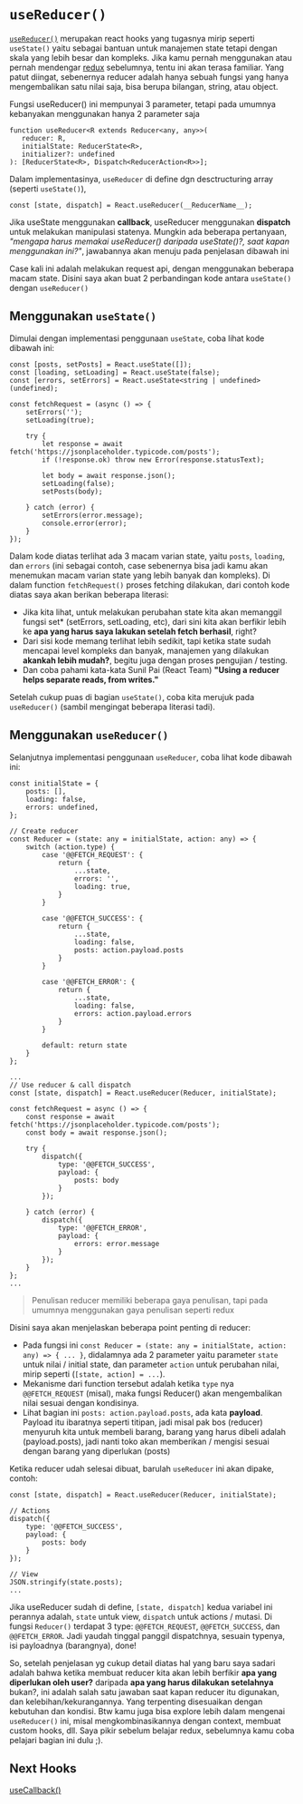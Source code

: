 # `useReducer()`

[`useReducer()`](https://reactjs.org/docs/hooks-reference.html#usereducer) merupakan react hooks yang tugasnya mirip seperti `useState()` yaitu sebagai bantuan untuk manajemen state tetapi dengan skala yang lebih besar dan kompleks. Jika kamu pernah menggunakan atau pernah mendengar [redux](https://redux.js.org/) sebelumnya, tentu ini akan terasa familiar. Yang patut diingat, sebenernya reducer adalah hanya sebuah fungsi yang hanya mengembalikan satu nilai saja, bisa berupa bilangan, string, atau object.
 
Fungsi useReducer() ini mempunyai 3 parameter, tetapi pada umumnya kebanyakan menggunakan hanya 2 parameter saja 
 ```tsx
 function useReducer<R extends Reducer<any, any>>(
    reducer: R,
    initialState: ReducerState<R>,
    initializer?: undefined
): [ReducerState<R>, Dispatch<ReducerAction<R>>];
```

Dalam implementasinya, `useReducer` di define dgn desctructuring array (seperti `useState()`), 
 
 ```tsx
const [state, dispatch] = React.useReducer(__ReducerName__);
 ```

Jika useState menggunakan **callback**, useReducer menggunakan **dispatch** untuk melakukan manipulasi statenya. Mungkin ada beberapa pertanyaan, *"mengapa harus memakai useReducer() daripada useState()?, saat kapan menggunakan ini?"*, jawabannya akan menuju pada penjelasan dibawah ini

Case kali ini adalah melakukan request api, dengan menggunakan beberapa macam state. Disini saya akan buat 2 perbandingan kode antara `useState()` dengan `useReducer()`

## Menggunakan `useState()`
Dimulai dengan implementasi penggunaan `useState`, coba lihat kode dibawah ini:

```tsx
const [posts, setPosts] = React.useState([]);
const [loading, setLoading] = React.useState(false);
const [errors, setErrors] = React.useState<string | undefined>(undefined);

const fetchRequest = (async () => {
    setErrors('');
    setLoading(true);

    try {
        let response = await fetch('https://jsonplaceholder.typicode.com/posts');
        if (!response.ok) throw new Error(response.statusText);

        let body = await response.json();
        setLoading(false);
        setPosts(body);

    } catch (error) {
        setErrors(error.message);
        console.error(error);
    }
});
```

Dalam kode diatas terlihat ada 3 macam varian state, yaitu `posts`, `loading`, dan `errors` (ini sebagai contoh, case sebenernya bisa jadi kamu akan menemukan macam varian state yang lebih banyak dan kompleks). Di dalam function `fetchRequest()` proses fetching dilakukan, dari contoh kode diatas saya akan berikan beberapa literasi:

- Jika kita lihat, untuk melakukan perubahan state kita akan memanggil fungsi set* (setErrors, setLoading, etc), dari sini kita akan berfikir lebih ke **apa yang harus saya lakukan setelah fetch berhasil**, right?
- Dari sisi kode memang terlihat lebih sedikit, tapi ketika state sudah mencapai level kompleks dan banyak, manajemen yang dilakukan **akankah lebih mudah?**, begitu juga dengan proses pengujian / testing.
- Dan coba pahami kata-kata Sunil Pai (React Team) **"Using a reducer helps separate reads, from writes."**

Setelah cukup puas di bagian `useState()`, coba kita merujuk pada `useReducer()` (sambil mengingat beberapa literasi tadi).

## Menggunakan `useReducer()`
Selanjutnya implementasi penggunaan `useReducer`, coba lihat kode dibawah ini:

```tsx
const initialState = {
    posts: [],
    loading: false,
    errors: undefined,
};

// Create reducer
const Reducer = (state: any = initialState, action: any) => {
    switch (action.type) {
        case '@@FETCH_REQUEST': {
            return {
                ...state,
                errors: '',
                loading: true,
            }
        }

        case '@@FETCH_SUCCESS': {
            return {
                ...state,
                loading: false,
                posts: action.payload.posts
            }
        }

        case '@@FETCH_ERROR': {
            return {
                ...state,
                loading: false,
                errors: action.payload.errors
            }
        }

        default: return state
    }
};

...
// Use reducer & call dispatch
const [state, dispatch] = React.useReducer(Reducer, initialState);

const fetchRequest = async () => {
    const response = await fetch('https://jsonplaceholder.typicode.com/posts');
    const body = await response.json();

    try {
        dispatch({
            type: '@@FETCH_SUCCESS',
            payload: {
                posts: body
            }
        });

    } catch (error) {
        dispatch({
            type: '@@FETCH_ERROR',
            payload: {
                errors: error.message
            }
        });
    }
};
...
```

> Penulisan reducer memiliki beberapa gaya penulisan, tapi pada umumnya menggunakan gaya penulisan seperti redux 

Disini saya akan menjelaskan beberapa point penting di reducer:

- Pada fungsi ini `const Reducer = (state: any = initialState, action: any) => { ... }`, didalamnya ada 2 parameter yaitu parameter `state` untuk nilai / initial state, dan parameter `action` untuk perubahan nilai, mirip seperti (`[state, action] = ...`). 
- Mekanisme dari function tersebut adalah ketika `type` nya `@@FETCH_REQUEST` (misal), maka fungsi Reducer() akan mengembalikan nilai sesuai dengan kondisinya. 
- Lihat bagian ini `posts: action.payload.posts`, ada kata **payload**. Payload itu ibaratnya seperti titipan, jadi misal pak bos (reducer) menyuruh kita untuk membeli barang, barang yang harus dibeli adalah (payload.posts), jadi nanti toko akan memberikan / mengisi sesuai dengan barang yang diperlukan (posts)

Ketika reducer udah selesai dibuat, barulah `useReducer` ini akan dipake, contoh:

```tsx
const [state, dispatch] = React.useReducer(Reducer, initialState);

// Actions
dispatch({
    type: '@@FETCH_SUCCESS',
    payload: {
        posts: body
    }
});

// View
JSON.stringify(state.posts);
...
```

Jika useReducer sudah di define, `[state, dispatch]` kedua variabel ini perannya adalah, `state` untuk view, `dispatch` untuk actions / mutasi. Di fungsi `Reducer()` terdapat 3 type: `@@FETCH_REQUEST`, `@@FETCH_SUCCESS`, dan `@@FETCH_ERROR`. Jadi yaudah tinggal panggil dispatchnya, sesuain typenya, isi payloadnya (barangnya), done!

So, setelah penjelasan yg cukup detail diatas hal yang baru saya sadari adalah bahwa ketika membuat reducer kita akan lebih berfikir **apa yang diperlukan oleh user?** daripada **apa yang harus dilakukan setelahnya** bukan?, ini adalah salah satu jawaban saat kapan reducer itu digunakan, dan kelebihan/kekurangannya. Yang terpenting disesuaikan dengan kebutuhan dan kondisi. Btw kamu juga bisa explore lebih dalam mengenai `useReducer()` ini, misal mengkombinasikannya dengan context, membuat custom hooks, dll. Saya pikir sebelum belajar redux, sebelumnya kamu coba pelajari bagian ini dulu ;).

## Next Hooks
[useCallback()](https://github.com/natserract/react-hooks-deepdive/tree/main/src/app/useCallback)
